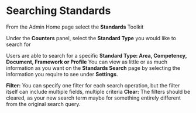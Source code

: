 # Searching Standards

From the Admin Home page select the **Standards** Toolkit

Under the **Counters** panel, select the **Standard Type** you would like to search for

Users are able to search for a specific **Standard Type: Area, Competency, Document, Framework or Profile**
You can view as little or as much information as you want on the **Standards Search** page by selecting the information you require to see under **Settings**.

**Filter:** You can specify one filter for each search operation, but the filter itself can include multiple fields, multiple criteria
**Clear:** The filters should be cleared, as your new search term maybe for something entirely different from the original search query.
